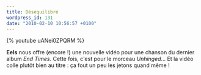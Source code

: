 ```yaml
---
title: Déséquilibré
wordpress_id: 131
date: "2010-02-10 10:56:57 +0100"
---
```


{% youtube uANei0ZPQRM %}

**Eels** nous offre (encore !) une nouvelle vidéo pour une chanson du dernier
album _End Times_. Cette fois, c'est pour le morceau _Unhinged_… Et la vidéo
colle plutôt bien au titre : ça fout un peu les jetons quand même !

